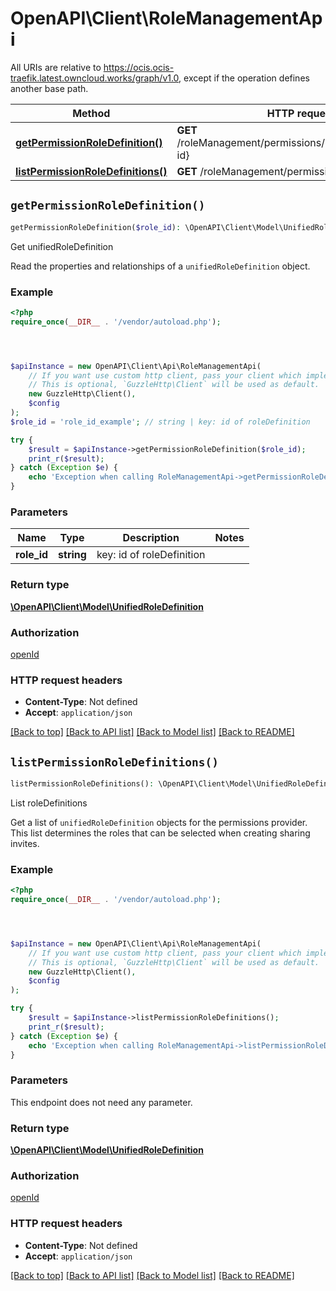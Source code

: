 # OpenAPI\Client\RoleManagementApi

All URIs are relative to https://ocis.ocis-traefik.latest.owncloud.works/graph/v1.0, except if the operation defines another base path.

| Method | HTTP request | Description |
| ------------- | ------------- | ------------- |
| [**getPermissionRoleDefinition()**](RoleManagementApi.md#getPermissionRoleDefinition) | **GET** /roleManagement/permissions/roleDefinitions/{role-id} | Get unifiedRoleDefinition |
| [**listPermissionRoleDefinitions()**](RoleManagementApi.md#listPermissionRoleDefinitions) | **GET** /roleManagement/permissions/roleDefinitions | List roleDefinitions |


## `getPermissionRoleDefinition()`

```php
getPermissionRoleDefinition($role_id): \OpenAPI\Client\Model\UnifiedRoleDefinition
```

Get unifiedRoleDefinition

Read the properties and relationships of a `unifiedRoleDefinition` object.

### Example

```php
<?php
require_once(__DIR__ . '/vendor/autoload.php');




$apiInstance = new OpenAPI\Client\Api\RoleManagementApi(
    // If you want use custom http client, pass your client which implements `GuzzleHttp\ClientInterface`.
    // This is optional, `GuzzleHttp\Client` will be used as default.
    new GuzzleHttp\Client(),
    $config
);
$role_id = 'role_id_example'; // string | key: id of roleDefinition

try {
    $result = $apiInstance->getPermissionRoleDefinition($role_id);
    print_r($result);
} catch (Exception $e) {
    echo 'Exception when calling RoleManagementApi->getPermissionRoleDefinition: ', $e->getMessage(), PHP_EOL;
}
```

### Parameters

| Name | Type | Description  | Notes |
| ------------- | ------------- | ------------- | ------------- |
| **role_id** | **string**| key: id of roleDefinition | |

### Return type

[**\OpenAPI\Client\Model\UnifiedRoleDefinition**](../Model/UnifiedRoleDefinition.md)

### Authorization

[openId](../../README.md#openId)

### HTTP request headers

- **Content-Type**: Not defined
- **Accept**: `application/json`

[[Back to top]](#) [[Back to API list]](../../README.md#endpoints)
[[Back to Model list]](../../README.md#models)
[[Back to README]](../../README.md)

## `listPermissionRoleDefinitions()`

```php
listPermissionRoleDefinitions(): \OpenAPI\Client\Model\UnifiedRoleDefinition
```

List roleDefinitions

Get a list of `unifiedRoleDefinition` objects for the permissions provider. This list determines the roles that can be selected when creating sharing invites.

### Example

```php
<?php
require_once(__DIR__ . '/vendor/autoload.php');




$apiInstance = new OpenAPI\Client\Api\RoleManagementApi(
    // If you want use custom http client, pass your client which implements `GuzzleHttp\ClientInterface`.
    // This is optional, `GuzzleHttp\Client` will be used as default.
    new GuzzleHttp\Client(),
    $config
);

try {
    $result = $apiInstance->listPermissionRoleDefinitions();
    print_r($result);
} catch (Exception $e) {
    echo 'Exception when calling RoleManagementApi->listPermissionRoleDefinitions: ', $e->getMessage(), PHP_EOL;
}
```

### Parameters

This endpoint does not need any parameter.

### Return type

[**\OpenAPI\Client\Model\UnifiedRoleDefinition**](../Model/UnifiedRoleDefinition.md)

### Authorization

[openId](../../README.md#openId)

### HTTP request headers

- **Content-Type**: Not defined
- **Accept**: `application/json`

[[Back to top]](#) [[Back to API list]](../../README.md#endpoints)
[[Back to Model list]](../../README.md#models)
[[Back to README]](../../README.md)
